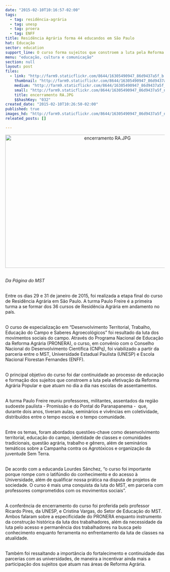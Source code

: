 ```yaml
---
date: "2015-02-10T10:16:57-02:00"
tags:
  - tag: residência-agrária
  - tag: unesp
  - tag: proera
  - tag: ENFF
title: Residência Agrária forma 44 educandos em São Paulo
hat: Educação
sector: education
support_line: O curso forma sujeitos que constroem a luta pela Reforma Agrária Popular e que atuam no dia a dia nas escolas de assentamentos.
menu: "educação, cultura e comunicação"
section: null
layout: post
files:
  - link: "http://farm9.staticflickr.com/8644/16305490947_86d9437a5f_b.jpg"
    thumbnail: "http://farm9.staticflickr.com/8644/16305490947_86d9437a5f_t.jpg"
    medium: "http://farm9.staticflickr.com/8644/16305490947_86d9437a5f_z.jpg"
    small: "http://farm9.staticflickr.com/8644/16305490947_86d9437a5f_n.jpg"
    title: encerramento RA.JPG
    $$hashKey: "032"
created_date: "2015-02-10T10:26:50-02:00"
published: true
images_hd: "http://farm9.staticflickr.com/8644/16305490947_86d9437a5f_n.jpg"
releated_posts: []

---
```

<p style="text-align:center"><img alt="encerramento RA.JPG" height="420" src="http://farm9.staticflickr.com/8644/16305490947_86d9437a5f_b.jpg" width="630" /></p>

<p><br />
<em>Da P&aacute;gina do MST</em></p>

<p><br />
Entre os dias 29 e 31 de janeiro de 2015, foi realizada a etapa final do curso de Resid&ecirc;ncia Agr&aacute;ria em S&atilde;o Paulo. A turma Paulo Freire &eacute; a primeira turma a se formar dos 36 cursos de Resid&ecirc;ncia Agr&aacute;ria em andamento no pa&iacute;s.</p>

<p><br />
O curso de especializa&ccedil;&atilde;o em &ldquo;Desenvolvimento Territorial, Trabalho, Educa&ccedil;&atilde;o do Campo e Saberes Agroecol&oacute;gicos&rdquo; foi resultado da luta dos movimentos sociais do campo. Atrav&eacute;s do Programa Nacional de Educa&ccedil;&atilde;o da Reforma Agr&aacute;ria (PRONERA), o curso, em conv&ecirc;nio com o Conselho Nacional do Desenvolvimento Cientifica (CNPq), foi viabilizado a partir da parceria entre o MST, Universidade Estadual Paulista (UNESP) e Escola Nacional Florestan Fernandes (ENFF).<br />
&nbsp;</p>

<p>O principal objetivo do curso foi dar continuidade ao processo de educa&ccedil;&atilde;o e forma&ccedil;&atilde;o dos sujeitos que constroem a luta pela efetiva&ccedil;&atilde;o da Reforma Agr&aacute;ria Popular e que atuam no dia a dia nas escolas de assentamentos.</p>

<p><br />
A turma Paulo Freire reuniu professores, militantes, assentados da regi&atilde;o sudoeste paulista -&nbsp;Promiss&atilde;o e do Pontal do Paranapanema - &nbsp;que, durante dois anos, tiveram aulas, semin&aacute;rios e viv&ecirc;ncias em coletividade, distribu&iacute;dos entre o tempo escola e o tempo comunidade.</p>

<p><br />
Entre os temas, foram abordados quest&otilde;es-chave como desenvolvimento territorial, educa&ccedil;&atilde;o do campo, identidade de classes e comunidades tradicionais, quest&atilde;o agr&aacute;ria, trabalho e g&ecirc;nero, al&eacute;m de semin&aacute;rios tem&aacute;ticos sobre a Campanha contra os Agrot&oacute;xicos e organiza&ccedil;&atilde;o da juventude Sem Terra.<br />
&nbsp;</p>

<p>De acordo com a educanda Lourdes S&aacute;nchez, &ldquo;o curso foi importante porque rompe com o latif&uacute;ndio do conhecimento e do acesso &agrave; Universidade, al&eacute;m de qualificar nossa pr&aacute;tica na disputa de projetos de sociedade. O curso &eacute; mais uma conquista da luta do MST, em parceria com professores comprometidos com os movimentos sociais&rdquo;.<br />
&nbsp;</p>

<p>A confer&ecirc;ncia de encerramento do curso foi proferida pelo professor Ricardo Pires, da UNESP, e Cristina Vargas, do Setor de Educa&ccedil;&atilde;o do MST. Ambos&nbsp;falaram sobre a especificidade do PRONERA enquanto instrumento da constru&ccedil;&atilde;o hist&oacute;rica da luta dos trabalhadores, al&eacute;m da necessidade da luta pelo acesso e perman&ecirc;ncia dos trabalhadores na busca pelo conhecimento enquanto ferramenta no enfrentamento da luta de classes na atualidade.</p>

<p><br />
Tamb&eacute;m foi ressaltando a import&acirc;ncia do fortalecimento e continuidade das parcerias com as universidades, de maneira a incentivar ainda mais a participa&ccedil;&atilde;o dos sujeitos que atuam nas &aacute;reas de Reforma Agr&aacute;ria.</p>
